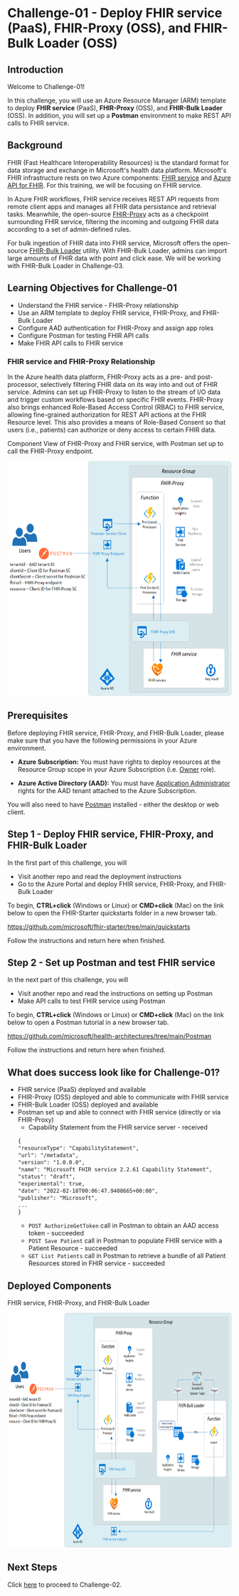 # Challenge-01 - Deploy FHIR service (PaaS), FHIR-Proxy (OSS), and FHIR-Bulk Loader (OSS)

## Introduction

Welcome to Challenge-01!

In this challenge, you will use an Azure Resource Manager (ARM) template to deploy **FHIR service** (PaaS), **FHIR-Proxy** (OSS), and **FHIR-Bulk Loader** (OSS). In addition, you will set up a **Postman** environment to make REST API calls to FHIR service.

## Background
FHIR (Fast Healthcare Interoperability Resources) is the standard format for data storage and exchange in Microsoft's health data platform. Microsoft's FHIR infrastructure rests on two Azure components: [FHIR service](https://docs.microsoft.com/en-us/azure/healthcare-apis/fhir/overview) and [Azure API for FHIR](https://docs.microsoft.com/en-us/azure/healthcare-apis/azure-api-for-fhir/overview). For this training, we will be focusing on FHIR service.

In Azure FHIR workflows, FHIR service receives REST API requests from remote client apps and manages all FHIR data persistance and retrieval tasks. Meanwhile, the open-source [FHIR-Proxy](https://github.com/microsoft/fhir-proxy) acts as a checkpoint surrounding FHIR service, filtering the incoming and outgoing FHIR data according to a set of admin-defined rules.

For bulk ingestion of FHIR data into FHIR service, Microsoft offers the open-source [FHIR-Bulk Loader](https://github.com/microsoft/fhir-loader) utility. With FHIR-Bulk Loader, admins can import large amounts of FHIR data with point and click ease. We will be working with FHIR-Bulk Loader in Challenge-03.

## Learning Objectives for Challenge-01
+ Understand the FHIR service - FHIR-Proxy relationship
+ Use an ARM template to deploy FHIR service, FHIR-Proxy, and FHIR-Bulk Loader
+ Configure AAD authentication for FHIR-Proxy and assign app roles
+ Configure Postman for testing FHIR API calls
+ Make FHIR API calls to FHIR service

### FHIR service and FHIR-Proxy Relationship
In the Azure health data platform, FHIR-Proxy acts as a pre- and post-processor, selectively filtering FHIR data on its way into and out of FHIR service. Admins can set up FHIR-Proxy to listen to the stream of I/O data and trigger custom workflows based on specific FHIR events. FHIR-Proxy also brings enhanced Role-Based Access Control (RBAC) to FHIR service, allowing fine-grained authorization for REST API actions at the FHIR Resource level. This also provides a means of Role-Based Consent so that users (i.e., patients) can authorize or deny access to certain FHIR data.

Component View of FHIR-Proxy and FHIR service, with Postman set up to call the FHIR-Proxy endpoint.

<img src="./media/Postman_FHIR-Proxy_ARM_template_deploy_AHDS.png" height="528">


## Prerequisites 

Before deploying FHIR service, FHIR-Proxy, and FHIR-Bulk Loader, please make sure that you have the following permissions in your Azure environment.

+ **Azure Subscription:** You must have rights to deploy resources at the Resource Group scope in your Azure Subscription (i.e. [Owner](https://docs.microsoft.com/en-us/azure/role-based-access-control/built-in-roles#owner) role).

+ **Azure Active Directory (AAD):** You must have [Application Administrator](https://docs.microsoft.com/en-us/azure/active-directory/roles/permissions-reference#application-administrator) rights for the AAD tenant attached to the Azure Subscription.

You will also need to have [Postman](https://www.getpostman.com/) installed - either the desktop or web client.


## Step 1 - Deploy FHIR service, FHIR-Proxy, and FHIR-Bulk Loader
In the first part of this challenge, you will
- Visit another repo and read the deployment instructions
- Go to the Azure Portal and deploy FHIR service, FHIR-Proxy, and FHIR-Bulk Loader


To begin, **CTRL+click** (Windows or Linux) or **CMD+click** (Mac) on the link below to open the FHIR-Starter quickstarts folder in a new browser tab. 

https://github.com/microsoft/fhir-starter/tree/main/quickstarts 

Follow the instructions and return here when finished.


## Step 2 - Set up Postman and test FHIR service
In the next part of this challenge, you will
- Visit another repo and read the instructions on setting up Postman
- Make API calls to test FHIR service using Postman

To begin, **CTRL+click** (Windows or Linux) or **CMD+click** (Mac) on the link below to open a Postman tutorial in a new browser tab. 

https://github.com/microsoft/health-architectures/tree/main/Postman 

Follow the instructions and return here when finished.

## What does success look like for Challenge-01?
+ FHIR service (PaaS) deployed and available
+ FHIR-Proxy (OSS) deployed and able to communicate with FHIR service
+ FHIR-Bulk Loader (OSS) deployed and available
+ Postman set up and able to connect with FHIR service (directly or via FHIR-Proxy)
    + Capability Statement from the FHIR service server - received
    ```
    {
    "resourceType": "CapabilityStatement",
    "url": "/metadata",
    "version": "1.0.0.0",
    "name": "Microsoft FHIR service 2.2.61 Capability Statement",
    "status": "draft",
    "experimental": true,
    "date": "2022-02-18T00:06:47.9408665+00:00",
    "publisher": "Microsoft",
    ...
    }
    ```
    + `POST AuthorizeGetToken` call in Postman to obtain an AAD access token - succeeded
    + `POST Save Patient` call in Postman to populate FHIR service with a Patient Resource - succeeded
    + `GET List Patients` call in Postman to retrieve a bundle of all Patient Resources stored in FHIR service - succeeded

## Deployed Components 

FHIR service, FHIR-Proxy, and FHIR-Bulk Loader

<img src="./media/Deployed_Components_ARM_template5.png" height="528">

## Next Steps

Click [here](<../Challenge-02 - Convert HL7v2 and C-CDA to FHIR/Readme.md>) to proceed to Challenge-02.
